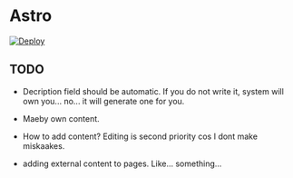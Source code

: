 # Astro
[![Deploy](https://github.com/jhalmu/AstroBlogi/actions/workflows/deploy.yml/badge.svg)](https://github.com/jhalmu/AstroBlogi/actions/workflows/deploy.yml)
## TODO

- Decription field should be automatic. If you do not write it, system will own you... no... it will generate one for you.
- Maeby own content.
- How to add content? Editing is second priority cos I dont make miskaakes.

- adding external content to pages. Like... something...
